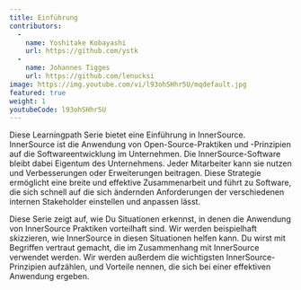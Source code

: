 ```yaml
---
title: Einführung
contributors:
  - 
    name: Yoshitake Kobayashi
    url: https://github.com/ystk
  - 
    name: Johannes Tigges
    url: https://github.com/lenucksi
image: https://img.youtube.com/vi/l93ohSHhr5U/mqdefault.jpg
featured: true
weight: 1
youtubeCode: l93ohSHhr5U
---
```


<div class="paragraph">
<p>Diese Learningpath Serie bietet eine Einführung in InnerSource.
InnerSource ist die Anwendung von Open-Source-Praktiken und -Prinzipien auf die Softwareentwicklung im Unternehmen.
Die InnerSource-Software bleibt dabei Eigentum des Unternehmens. Jeder Mitarbeiter kann sie nutzen und Verbesserungen oder Erweiterungen beitragen.
Diese Strategie ermöglicht eine breite und effektive Zusammenarbeit und führt zu Software, die sich schnell auf die sich ändernden Anforderungen der verschiedenen internen
Stakeholder einstellen und anpassen lässt.</p>
</div>
<div class="paragraph">
<p>Diese Serie zeigt auf, wie Du Situationen erkennst, in denen die Anwendung von InnerSource Praktiken vorteilhaft sind.
Wir werden beispielhaft skizzieren, wie InnerSource in diesen Situationen helfen kann.
Du wirst mit Begriffen vertraut gemacht, die im Zusammenhang mit InnerSource verwendet werden.
Wir werden außerdem die wichtigsten InnerSource-Prinzipien aufzählen, und Vorteile nennen, die sich bei einer effektiven Anwendung ergeben.</p>
</div>
<!--- This file autogenerated from https://github.com/InnerSourceCommons/InnerSourceLearningPath/blob/main/scripts -->